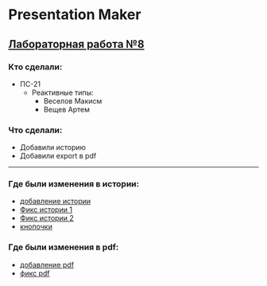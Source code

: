 # Presentation Maker

## [Лабораторная работа №8](https://docs.google.com/document/d/1DbR8a5qtKxEbeHNMeLxbfQyVd0_VKAYmYZwXSoqyRjU/edit#heading=h.bzlwjoiabrmu)
### Кто сделали:
- ПС-21
   - Реактивные типы:
      - Веселов Макисм
      - Вещев Артем
     
### Что сделали:
- Добавили историю
- Добавили export в pdf

--- 


### Где были изменения в истории:
 - [добавление истории](https://github.com/Seelpy/slides-maker/commit/038f39b9962babca04c323390d2bbeb6eabd39fb)
 - [Фикс истории 1](https://github.com/Seelpy/slides-maker/commit/9ee5c56a52dc548ab81498b47b6f000659070e25)
 - [Фикс истории 2](https://github.com/Seelpy/slides-maker/commit/4ced746ccfacedbcbf058dafaf18440f4bdb67b8)
 - [кнопочки](https://github.com/Seelpy/slides-maker/commit/a990255514f4edc602737b5ca67b3ccf3e913d5a)

### Где были изменения в pdf:
 - [добавление pdf](https://github.com/Seelpy/slides-maker/commit/f6622aa4ccbd5ce52cbbe9f144b91e04acca1b50)
 - [фикс pdf](https://github.com/Seelpy/slides-maker/commit/ea2aba82ffeca62301eb83145822df7842893927)
